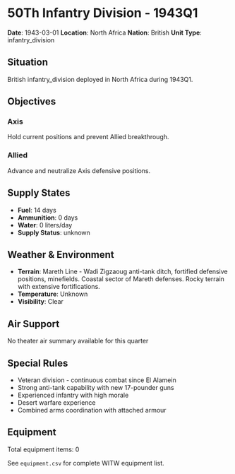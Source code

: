 # 50Th Infantry Division - 1943Q1

**Date**: 1943-03-01
**Location**: North Africa
**Nation**: British
**Unit Type**: infantry_division

## Situation

British infantry_division deployed in North Africa during 1943Q1.

## Objectives

### Axis
Hold current positions and prevent Allied breakthrough.

### Allied
Advance and neutralize Axis defensive positions.

## Supply States

- **Fuel**: 14 days
- **Ammunition**: 0 days
- **Water**: 0 liters/day
- **Supply Status**: unknown

## Weather & Environment

- **Terrain**: Mareth Line - Wadi Zigzaoug anti-tank ditch, fortified defensive positions, minefields. Coastal sector of Mareth defenses. Rocky terrain with extensive fortifications.
- **Temperature**: Unknown
- **Visibility**: Clear

## Air Support

No theater air summary available for this quarter

## Special Rules

- Veteran division - continuous combat since El Alamein
- Strong anti-tank capability with new 17-pounder guns
- Experienced infantry with high morale
- Desert warfare experience
- Combined arms coordination with attached armour

## Equipment

Total equipment items: 0

See `equipment.csv` for complete WITW equipment list.
